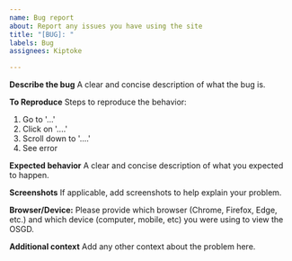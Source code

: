 ```yaml
---
name: Bug report
about: Report any issues you have using the site
title: "[BUG]: "
labels: Bug
assignees: Kiptoke

---
```


**Describe the bug**
A clear and concise description of what the bug is.

**To Reproduce**
Steps to reproduce the behavior:
1. Go to '...'
2. Click on '....'
3. Scroll down to '....'
4. See error

**Expected behavior**
A clear and concise description of what you expected to happen.

**Screenshots**
If applicable, add screenshots to help explain your problem.

**Browser/Device:**
Please provide which browser (Chrome, Firefox, Edge, etc.) and which device (computer, mobile, etc) you were using to view the OSGD.

**Additional context**
Add any other context about the problem here.
